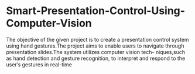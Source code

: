 # Smart-Presentation-Control-Using-Computer-Vision
The objective of the given project is to create a presentation control system using hand gestures.The project aims to enable users to navigate through presentation slides.The system utilizes computer vision tech- niques,such as hand detection and gesture recognition, to interpret and respond to the user’s gestures in real-time
